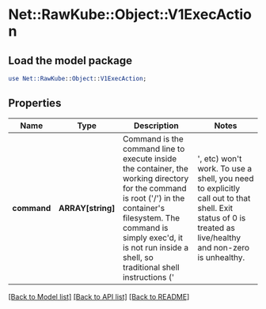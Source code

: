 # Net::RawKube::Object::V1ExecAction

## Load the model package
```perl
use Net::RawKube::Object::V1ExecAction;
```

## Properties
Name | Type | Description | Notes
------------ | ------------- | ------------- | -------------
**command** | **ARRAY[string]** | Command is the command line to execute inside the container, the working directory for the command  is root (&#39;/&#39;) in the container&#39;s filesystem. The command is simply exec&#39;d, it is not run inside a shell, so traditional shell instructions (&#39;|&#39;, etc) won&#39;t work. To use a shell, you need to explicitly call out to that shell. Exit status of 0 is treated as live/healthy and non-zero is unhealthy. | [optional] 

[[Back to Model list]](../README.md#documentation-for-models) [[Back to API list]](../README.md#documentation-for-api-endpoints) [[Back to README]](../README.md)


